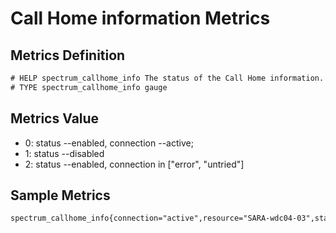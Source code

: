 # Call Home information Metrics

## Metrics Definition

```txt
# HELP spectrum_callhome_info The status of the Call Home information.
# TYPE spectrum_callhome_info gauge
```

## Metrics Value

- 0: status --enabled, connection --active;
- 1: status --disabled
- 2: status --enabled, connection in ["error", "untried"]

## Sample Metrics

```txt
spectrum_callhome_info{connection="active",resource="SARA-wdc04-03",status="enabled",target="172.16.64.20"} 0
```

